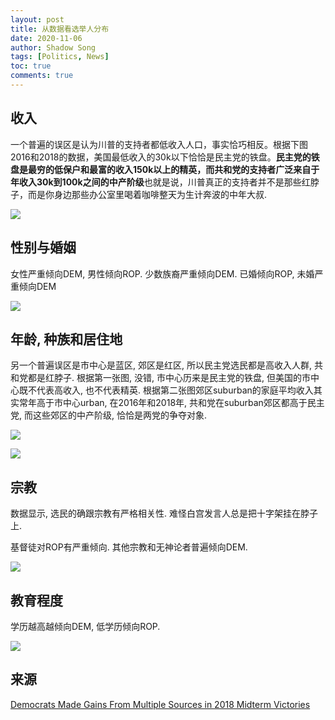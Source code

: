 ```yaml
---
layout: post
title: 从数据看选举人分布
date: 2020-11-06
author: Shadow Song
tags: [Politics, News]
toc: true
comments: true
---
```


## 收入

一个普遍的误区是认为川普的支持者都低收入人口，事实恰巧相反。根据下图2016和2018的数据，美国最低收入的30k以下恰恰是民主党的铁盘。**民主党的铁盘是最穷的低保户和最富的收入150k以上的精英，而共和党的支持者广泛来自于年收入30k到100k之间的中产阶级**也就是说，川普真正的支持者并不是那些红脖子，而是你身边那些办公室里喝着咖啡整天为生计奔波的中年大叔. 

![](https://www.pewresearch.org/methods/wp-content/uploads/sites/10/2020/09/PM_09.08.20.voters-0-6.png?resize=1024,810)

## 性别与婚姻

女性严重倾向DEM, 男性倾向ROP. 少数族裔严重倾向DEM.  已婚倾向ROP, 未婚严重倾向DEM

![](https://www.pewresearch.org/methods/wp-content/uploads/sites/10/2020/09/PM_09.08.20.voters-0-2.png?resize=1024,798)

## 年龄, 种族和居住地

另一个普遍误区是市中心是蓝区, 郊区是红区, 所以民主党选民都是高收入人群, 共和党都是红脖子. 根据第一张图, 没错, 市中心历来是民主党的铁盘, 但美国的市中心既不代表高收入, 也不代表精英. 根据第二张图郊区suburban的家庭平均收入其实常年高于市中心urban, 在2016年和2018年, 共和党在suburban郊区都高于民主党, 而这些郊区的中产阶级, 恰恰是两党的争夺对象.

![](https://www.pewresearch.org/methods/wp-content/uploads/sites/10/2020/09/PM_09.08.20.voters-0-3.png?resize=1024,816)

![](https://www.pewsocialtrends.org/wp-content/uploads/sites/3/2020/07/PSDT_07.28.20_suburban.urban-00-5.png?resize=640,431)

## 宗教

数据显示, 选民的确跟宗教有严格相关性. 难怪白宫发言人总是把十字架挂在脖子上. 

基督徒对ROP有严重倾向. 其他宗教和无神论者普遍倾向DEM. 

![](https://www.pewresearch.org/methods/wp-content/uploads/sites/10/2020/09/PM_09.08.20.voters-0-4.png?resize=1024,936)

## 教育程度

学历越高越倾向DEM, 低学历倾向ROP. 

![](https://www.pewresearch.org/methods/wp-content/uploads/sites/10/2020/09/PM_09.08.20.voters-0-5.png?resize=1024,623)


## 来源

[Democrats Made Gains From Multiple Sources in 2018 Midterm Victories](https://www.pewresearch.org/methods/2020/09/08/democrats-made-gains-from-multiple-sources-in-2018-midterm-victories/)

